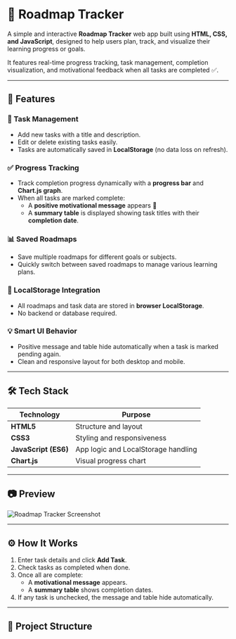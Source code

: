 # 📍 Roadmap Tracker

A simple and interactive **Roadmap Tracker** web app built using **HTML, CSS, and JavaScript**, designed to help users plan, track, and visualize their learning progress or goals.  

It features real-time progress tracking, task management, completion visualization, and motivational feedback when all tasks are completed ✅.

---

## 🚀 Features

### 📝 Task Management
- Add new tasks with a title and description.  
- Edit or delete existing tasks easily.  
- Tasks are automatically saved in **LocalStorage** (no data loss on refresh).  

### ✅ Progress Tracking
- Track completion progress dynamically with a **progress bar** and **Chart.js graph**.  
- When all tasks are marked complete:
  - A **positive motivational message** appears 🎉  
  - A **summary table** is displayed showing task titles with their **completion date**.

### 📊 Saved Roadmaps
- Save multiple roadmaps for different goals or subjects.  
- Quickly switch between saved roadmaps to manage various learning plans.  

### 💾 LocalStorage Integration
- All roadmaps and task data are stored in **browser LocalStorage**.  
- No backend or database required.  

### 💡 Smart UI Behavior
- Positive message and table hide automatically when a task is marked pending again.  
- Clean and responsive layout for both desktop and mobile.  

---

## 🛠️ Tech Stack

| Technology | Purpose |
|-------------|----------|
| **HTML5** | Structure and layout |
| **CSS3** | Styling and responsiveness |
| **JavaScript (ES6)** | App logic and LocalStorage handling |
| **Chart.js** | Visual progress chart |

---

## 📷 Preview

![Roadmap Tracker Screenshot](https://via.placeholder.com/800x400?text=Roadmap+Tracker+Preview)

---

## ⚙️ How It Works

1. Enter task details and click **Add Task**.  
2. Check tasks as completed when done.  
3. Once all are complete:
   - A **motivational message** appears.
   - A **summary table** shows completion dates.  
4. If any task is unchecked, the message and table hide automatically.  

---

## 📁 Project Structure

